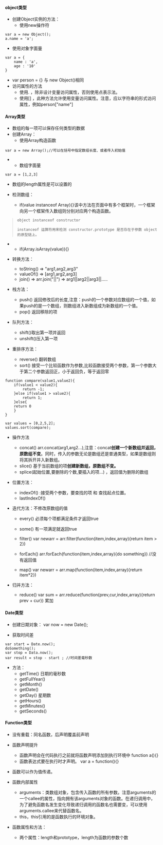 #### object类型

* 创建Object实例的方法：
  * 使用new操作符

```
var a = new Object();
a.name = 'a';
```

* 使用对象字面量

```
var a = {
    name : 'a',
    age : '10'
}
```

* var person = {}   与 new Object\(\)相同
* 访问属性的方法
  * 使用.   ，除非设计变量访问属性，否则使用点表示法。
  * 使用\[\] ，此种方法允许使用变量访问属性。注意，应以字符串的形式访问属性，例如person\["name"\]

#### Array类型

* 数组的每一项可以保存任何类型的数据
* 创建Array：
  * 使用Array构造函数

```
var a = new Array();//可以在括号中指定数组长度、或者传入初始值
```

* * 数组字面量

```
var a = [1,2,3]
```

* 数组的length属性是可以设置的

* 检测数组：

  * if\(value instanceof Array\){}该中方法在页面中有多个框架时，一个框架向另一个框架传入数组则分别对应两个构造函数。

> ```
> object instanceof constructor
> ```
>
> ```
> instanceof 运算符用来检测 constructor.prototype 是否存在于参数 object 的原型链上。
> ```

* * if\(Array.isArray\(value\)\){}
* 转换方法：

  * toString\(\)      =&gt;  "arg1,arg2,arg3"
  * valueOf\(\)      =&gt;   \[arg1,arg2,arg3\]
  * join\(\)       =&gt;    arr.join\("\|\|"\)   =&gt;  arg1\|\|arg2\|\|arg3\|\|.....

* 栈方法：

  * push\(\) 返回修改后的长度,注意：push的一个参数对应数组的一个值，如果push的是一个数组，则数组进入新数组成为新数组的一个值。
  * pop\(\) 返回移除的项

* 队列方法：

  * shift\(\)取出第一项并返回   
  * unshift\(\)压入第一项

* 重排序方法：

  * reverse\(\) 翻转数组
  * sort\(\) 接受一个比较函数作为参数,比较函数接受两个参数，第一个参数大于第二个参数返回正，小于返回负，等于返回零

```
function compare(value1,value2){
    if(value1 < value2){
        return -1;
    }else if(value1 > value2){
        return 1;
    }else{
    return 0
    }
}

var values = [0,2,5,2];
values.sort(compare);
```

* 操作方法
  * concat\(\)     arr.concat\(arg1,arg2...\),注意：concat**创建一个新数组并返回，原数组不变**。同时，传入的参数无论是数组还是普通类型，如果是数组则将其拆开并入新数组。
  * slice\(\)   基于当前数组的项**创建新数组，原数组不变。**
  * splice\(起始位置,要删除的个数,要插入的项...\) ，返回值为删除的数组
* 位置方法：

  * indexOf\(\) :接受两个参数，要查找的项 和 查找起点位置。
  * lastIndexOf\(\)

* 迭代方法：不修改原数组的值

  * every\(\) 必须每个项都满足条件才返回true

  * some\(\) 有一项满足就返回true

  * filter\(\)   var newarr = arr.filter\(function\(item,index,array\){return item &gt; 2}\)

  * forEach\(\)   arr.forEach\(function\(item,index,array\){do something}\)    //没有返回值

  * map\(\)   var newarr = arr.map\(function\(item,index,array\){return item\*2}\)

* 归并方法：

  * reduce\(\)   var sum = arr.reduce\(function\(prev,cur,index,array\){return prev + cur}\)  累加

#### Date类型

* 创建日期对象：  var now = new Date\(\);

* 获取时间差

```
var start = Date.now();
doSomething();
var stop = Data.now();
var result = stop - start ; //时间差毫秒数
```

* 方法：
  * getTime\(\)  日期的毫秒数
  * getFullYear\(\)
  * getMonth\(\)
  * getDate\(\)
  * getDay\(\)  星期数
  * getHours\(\)
  * getMinutes\(\)
  * getSeconds\(\)

#### Function类型

* 没有重载：同名函数，后声明覆盖前声明
* 函数声明提升
  * 函数声明会在代码执行之前就将函数声明添加到执行环境中   function a\(\){}
  * 函数表达式要在执行时才声明。   var a = function\(\){}

* 函数可以作为值传递。
* 函数内部属性
  * arguments：类数组对象，包含传入函数的所有参数。注意arguments的一个callee的属性，指向拥有该arguments对象的函数。在递归调用中，为了避免函数名发生变化导致递归调用的函数名也需要变，可以使用arguments.callee来代替函数名。
  * this，this引用的是函数执行的环境对象。
* 函数属性和方法：
  * 两个属性：length和prototype，length为函数的参数个数



